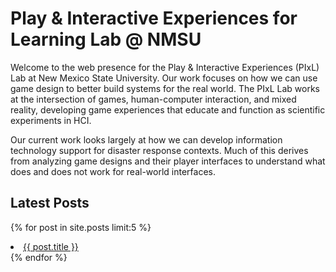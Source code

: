 # Play & Interactive Experiences for Learning Lab @ NMSU

Welcome to the web presence for the Play & Interactive Experiences (PIxL) Lab at New Mexico State University. Our work focuses on how we can use game design to better build systems for the real world. The PIxL Lab works at the intersection of games, human-computer interaction, and mixed reality, developing game experiences that educate and function as scientific experiments in HCI.

Our current work looks largely at how we can develop information technology support for disaster response contexts. Much of this derives from analyzing game designs and their player interfaces to understand what does and does not work for real-world interfaces. 

## Latest Posts

{% for post in site.posts limit:5 %}  
  <li><a href="{{ BASE_PATH }}{{ post.url }}">{{ post.title }}</a></li>  
{% endfor %}  
